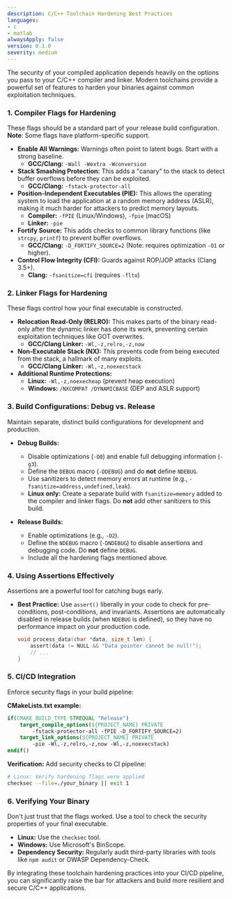 ```yaml
---
description: C/C++ Toolchain Hardening Best Practices
languages:
- c
- matlab
alwaysApply: false
version: 0.1.0
severity: medium
---
```


The security of your compiled application depends heavily on the options you pass to your C/C++ compiler and linker. Modern toolchains provide a powerful set of features to harden your binaries against common exploitation techniques.

### 1. Compiler Flags for Hardening

These flags should be a standard part of your release build configuration. **Note**: Some flags have platform-specific support.

*   **Enable All Warnings:** Warnings often point to latent bugs. Start with a strong baseline.
    *   **GCC/Clang:** `-Wall -Wextra -Wconversion`
*   **Stack Smashing Protection:** This adds a "canary" to the stack to detect buffer overflows before they can be exploited.
    *   **GCC/Clang:** `-fstack-protector-all`
*   **Position-Independent Executables (PIE):** This allows the operating system to load the application at a random memory address (ASLR), making it much harder for attackers to predict memory layouts.
    *   **Compiler:** `-fPIE` (Linux/Windows), `-fpie` (macOS)
    *   **Linker:** `-pie`
*   **Fortify Source:** This adds checks to common library functions (like `strcpy`, `printf`) to prevent buffer overflows.
    *   **GCC/Clang:** `-D_FORTIFY_SOURCE=2` (Note: requires optimization `-O1` or higher).
*   **Control Flow Integrity (CFI):** Guards against ROP/JOP attacks (Clang 3.5+).
    *   **Clang:** `-fsanitize=cfi` (requires `-flto`)

### 2. Linker Flags for Hardening

These flags control how your final executable is constructed.

*   **Relocation Read-Only (RELRO):** This makes parts of the binary read-only after the dynamic linker has done its work, preventing certain exploitation techniques like GOT overwrites.
    *   **GCC/Clang Linker:** `-Wl,-z,relro,-z,now`
*   **Non-Executable Stack (NX):** This prevents code from being executed from the stack, a hallmark of many exploits.
    *   **GCC/Clang Linker:** `-Wl,-z,noexecstack`
*   **Additional Runtime Protections:**
    *   **Linux:** `-Wl,-z,noexecheap` (prevent heap execution)
    *   **Windows:** `/NXCOMPAT /DYNAMICBASE` (DEP and ASLR support)

### 3. Build Configurations: Debug vs. Release

Maintain separate, distinct build configurations for development and production.

*   **Debug Builds:**
    *   Disable optimizations (`-O0`) and enable full debugging information (`-g3`).
    *   Define the `DEBUG` macro (`-DDEBUG`) and do **not** define `NDEBUG`.
    *   Use sanitizers to detect memory errors at runtime (e.g., `-fsanitize=address,undefined,leak`).
    *	**Linux only:** Create a separate build with `fsanitize=memory` added to the compiler and linker flags. Do **not** add other sanitizers to this build.

*   **Release Builds:**
    *   Enable optimizations (e.g., `-O2`).
    *   Define the `NDEBUG` macro (`-DNDEBUG`) to disable assertions and debugging code. Do **not** define `DEBUG`.
    *   Include all the hardening flags mentioned above.

### 4. Using Assertions Effectively

Assertions are a powerful tool for catching bugs early.

*   **Best Practice:** Use `assert()` liberally in your code to check for pre-conditions, post-conditions, and invariants. Assertions are automatically disabled in release builds (when `NDEBUG` is defined), so they have no performance impact on your production code.

    ```c
    void process_data(char *data, size_t len) {
        assert(data != NULL && "Data pointer cannot be null!");
        // ...
    }
    ```

### 5. CI/CD Integration

Enforce security flags in your build pipeline:

**CMakeLists.txt example:**
```cmake
if(CMAKE_BUILD_TYPE STREQUAL "Release")
    target_compile_options(${PROJECT_NAME} PRIVATE
        -fstack-protector-all -fPIE -D_FORTIFY_SOURCE=2)
    target_link_options(${PROJECT_NAME} PRIVATE
        -pie -Wl,-z,relro,-z,now -Wl,-z,noexecstack)
endif()
```

**Verification:** Add security checks to CI pipeline:
```bash
# Linux: Verify hardening flags were applied
checksec --file=./your_binary || exit 1
```

### 6. Verifying Your Binary

Don't just trust that the flags worked. Use a tool to check the security properties of your final executable.

*   **Linux:** Use the `checksec` tool.
*   **Windows:** Use Microsoft's BinScope.
*   **Dependency Security:** Regularly audit third-party libraries with tools like `npm audit` or OWASP Dependency-Check.

By integrating these toolchain hardening practices into your CI/CD pipeline, you can significantly raise the bar for attackers and build more resilient and secure C/C++ applications.